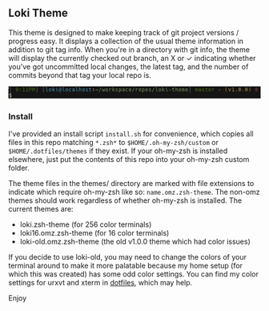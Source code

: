 ## Loki Theme ##

This theme is designed to make keeping track of git project versions / progress easy. It displays a collection of the usual theme information in addition to git tag info. When you're in a directory with git info, the theme will display the currently checked out branch, an X or ✓ indicating whether you've got uncommitted local changes, the latest tag, and the number of commits beyond that tag your local repo is.

![alt text](scap.png "loki-theme in urvxt, captured with scrot")

### Install ###

I've provided an install script `install.sh` for convenience, which copies all files in this repo matching `*.zsh*` to `$HOME/.oh-my-zsh/custom` or `$HOME/.dotfiles/themes` if they exist.
If your oh-my-zsh is installed elsewhere, just put the contents of this repo into your oh-my-zsh custom folder.

The theme files in the themes/ directory are marked with file extensions to indicate which require oh-my-zsh like so: `name.omz.zsh-theme`. The non-omz themes should work regardless of whether oh-my-zsh is installed.
The current themes are:
+ loki.zsh-theme  (for 256 color terminals)
+ loki16.omz.zsh-theme (for 16 color terminals)
+ loki-old.omz.zsh-theme (the old v1.0.0 theme which had color issues)

If you decide to use loki-old, you may need to change the colors of your terminal around to make it more palatable because my home setup (for which this was created) has some odd color settings. You can find my color settings for urxvt and xterm in <a href="https://github.com/subtlepseudonym/dotfiles/tree/master/Xresources/.Xresources.d">dotfiles</a>, which may help.

Enjoy
